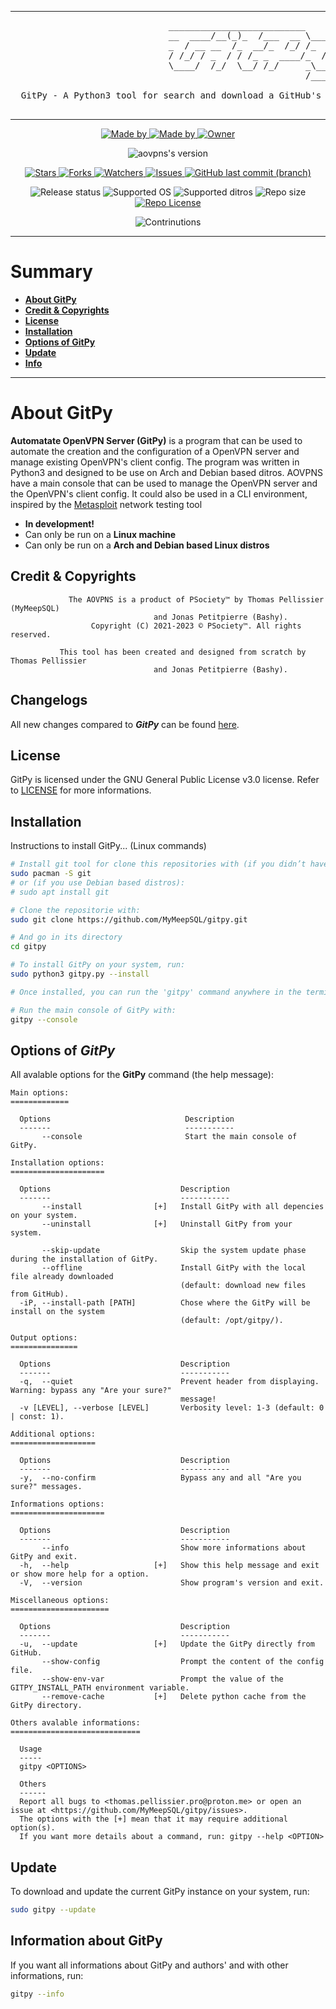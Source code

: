 <!--

#---[Metadata]--------------------------------------------------------------#
#  Filename ~ README.md                 [Created: 2023-04-24 | 11:00 - AM]  #
#                                       [Updated: 2023-04-24 | 11:00 - AM]  #
#---[Info]------------------------------------------------------------------#
#  A long description of the GitPy                                          #
#  Language ~ Markdown                                                      #
#---[Authors]---------------------------------------------------------------#
#  Thomas Pellissier (MyMeepSQL)                                            #
#  Jonas Petitpierre (Bashy)                                                #
#---[Operating System]------------------------------------------------------#
#  Developed for Linux                                                      #
#---[License]---------------------------------------------------------------#
#  GNU General Public License v3.0                                          #
#  -------------------------------                                          #
#                                                                           #
#  This program is free software; you can redistribute it and/or modify     #
#  it under the terms of the GNU General Public License as published by     #
#  the Free Software Foundation; either version 2 of the License, or        #
#  (at your option) any later version.                                      #
#                                                                           #
#  This program is distributed in the hope that it will be useful,          #
#  but WITHOUT ANY WARRANTY; without even the implied warranty of           #
#  MERCHANTABILITY or FITNESS FOR A PARTICULAR PURPOSE. See the             #
#  GNU General Public License for more details.                             #
#                                                                           #
#  You should have received a copy of the GNU General Public License along  #
#  with this program; if not, write to the Free Software Foundation, Inc.,  #
#  51 Franklin Street, Fifth Floor, Boston, MA 02110-1301 USA.              #
#---------------------------------------------------------------------------#

-->

---

<pre>
                              __________________________         
                              __  ____/__(_)_  /___  __ \____  __                             
                              _  / __ __  /_  __/_  /_/ /_  / / /
                              / /_/ / _  / / /_ _  ____/_  /_/ / 
                              \____/  /_/  \__/ /_/     _\__, /  
                                                        /____/                                

  GitPy - A Python3 tool for search and download a GitHub's repository directly in the terminal

</pre>

---

<!--
Liens à modifier
-->

<!--  [ Authors ] -->
<p align="center">
    <a href="https://github.com/MyMeepSQL">
        <img src="https://img.shields.io/badge/Made%20by-Thomas%20Pellissier%20(MyMeepSQL)-important?style=for-the-badge" alt="Made by">
    <a href="https://github.com/jonas52">
        <img src="https://img.shields.io/badge/Made%20by-Jonas%20Petitpierre%20(Bashy)-important?style=for-the-badge" alt="Made by">
    </a>
    <a href="https://github.com/PentestSociety">
        <img src="https://img.shields.io/badge/Owner-©%20PSociety™%20(MyMeepSQL)-important?style=for-the-badge" alt="Owner">
    </a>
</p>

<!--  [ Version ] -->
<p align="center">
    <img src="https://img.shields.io/badge/Version-0.0.0.1-success?style=for-the-badge" alt="aovpns's version">
</p>

<!--  [ Informations about this repositorie ] -->
<p align="center">
    <a href="https://github.com/MyMeepSQL/aovpns/stargazers">
        <img src="https://img.shields.io/github/stars/MyMeepSQL/GitPy?style=for-the-badge&color=success" alt="Stars">
    </a>
    <a href="https://github.com/MyMeepSQL/aovpns/network/members">
        <img src="https://img.shields.io/github/forks/MyMeepSQL/GitPy?color=cyan&style=for-the-badge&color=success" alt="Forks">
    </a>
    <a href="https://github.com/MyMeepSQL/aovpns/watchers">
        <img src="https://img.shields.io/github/watchers/MyMeepSQL/GitPy?color=cyan&style=for-the-badge&color=success" alt="Watchers">
    </a>
    <a href="https://github.com/MyMeepSQL/aovpns/issues">
        <img src="https://img.shields.io/github/issues/MyMeepSQL/GitPy?color=success&style=for-the-badge" alt="Issues">
    </a>
    <a href="https://github.com/MyMeepSQL/GitPy/issues">
        <img src="https://img.shields.io/github/last-commit/MyMeepSQL/GitPy/master?color=success&style=for-the-badge" alt="GitHub last commit (branch)">
    </a>

</p>

<!--  [ More informations ] -->
<p align="center">
    <img src="https://img.shields.io/badge/Release%20status-In%20Development-informational?style=for-the-badge" alt="Release status">
    <img src="https://img.shields.io/badge/Supported%20OS-Linux-informational?style=for-the-badge" alt="Supported OS">
    <img src="https://img.shields.io/badge/Supported%20distros-Arch%20&%20Debian%20based-informational?style=for-the-badge" alt="Supported ditros">
    <img src="https://img.shields.io/github/repo-size/MyMeepSQL/GitPy?color=informational&style=for-the-badge" alt="Repo size">
    <a href="https://github.com/MyMeepSQL/GitPy/blob/test_v1/LICENSE">
        <img src="https://img.shields.io/github/license/MyMeepSQL/GitPy?color=informational&style=for-the-badge" alt="Repo License" >
    </a>
</p>

<!--  [ Contribution ] -->
<p align="center">
    <img src="https://img.shields.io/badge/Contributions-Open!-green?style=for-the-badge" alt="Contrinutions">
</p>

---

# **Summary**

- [**About GitPy**](#about-GitPy)
- [**Credit & Copyrights**](#credit--copyrights)
- [**License**](#license)
- [**Installation**](#installation)
- [**Options of GitPy**](#options-of-GitPy)
- [**Update**](#update)
- [**Info**](#information-about-GitPy)

---

# **About GitPy**

**Automatate OpenVPN Server (GitPy)** is a program that can be used to automate the creation and the configuration of a OpenVPN server and manage existing OpenVPN's client config. The program was written in Python3 and designed to be use on Arch and Debian based ditros. AOVPNS have a main console that can be used to manage the OpenVPN server and the OpenVPN's client config. It could also be used in a CLI environment, inspired by the [Metasploit](https://github.com/rapid7/metasploit-framework) network testing tool

- **In development!**
- Can only be run on a **Linux machine**
- Can only be run on a  **Arch and Debian based Linux distros**

## **Credit & Copyrights**

```
             The AOVPNS is a product of PSociety™ by Thomas Pellissier (MyMeepSQL) 
                                and Jonas Petitpierre (Bashy).                 
                  Copyright (C) 2021-2023 © PSociety™. All rights reserved.

           This tool has been created and designed from scratch by Thomas Pellissier 
                                and Jonas Petitpierre (Bashy).                   
```

## **Changelogs**

All new changes compared to _**GitPy**_ can be found [here](src/docs/CHANGELOG.md).

## **License**

GitPy is licensed under the GNU General Public License v3.0 license. Refer to [LICENSE](LICENSE) for more informations.

## **Installation**

Instructions to install GitPy... (Linux commands)

```bash
# Install git tool for clone this repositories with (if you didn’t have it):
sudo pacman -S git
# or (if you use Debian based distros):
# sudo apt install git

# Clone the repositorie with:
sudo git clone https://github.com/MyMeepSQL/gitpy.git

# And go in its directory
cd gitpy

# To install GitPy on your system, run:
sudo python3 gitpy.py --install

# Once installed, you can run the 'gitpy' command anywhere in the terminal

# Run the main console of GitPy with:
gitpy --console
```

## Options of _GitPy_

All avalable options for the **GitPy** command (the help message):

```
Main options:
=============

  Options                              Description
  -------                              -----------
       --console                       Start the main console of GitPy.

Installation options:
=====================

  Options                             Description
  -------                             -----------
       --install                [+]   Install GitPy with all depencies on your system.
       --uninstall              [+]   Uninstall GitPy from your system.
 
       --skip-update                  Skip the system update phase during the installation of GitPy.
       --offline                      Install GitPy with the local file already downloaded
                                      (default: download new files from GitHub).
  -iP, --install-path [PATH]          Chose where the GitPy will be install on the system
                                      (default: /opt/gitpy/).

Output options:
===============

  Options                             Description
  -------                             -----------
  -q,  --quiet                        Prevent header from displaying. Warning: bypass any "Are your sure?"
                                      message!
  -v [LEVEL], --verbose [LEVEL]       Verbosity level: 1-3 (default: 0 | const: 1).

Additional options:
===================

  Options                             Description
  -------                             -----------
  -y,  --no-confirm                   Bypass any and all "Are you sure?" messages.

Informations options:
=====================

  Options                             Description
  -------                             -----------
       --info                         Show more informations about GitPy and exit.
  -h,  --help                   [+]   Show this help message and exit or show more help for a option.
  -V,  --version                      Show program's version and exit.

Miscellaneous options:
======================

  Options                             Description
  -------                             -----------
  -u,  --update                 [+]   Update the GitPy directly from GitHub.
       --show-config                  Prompt the content of the config file.
       --show-env-var                 Prompt the value of the GITPY_INSTALL_PATH environment variable.
       --remove-cache           [+]   Delete python cache from the GitPy directory.

Others avalable informations:
=============================

  Usage 
  ----- 
  gitpy <OPTIONS>

  Others
  ------
  Report all bugs to <thomas.pellissier.pro@proton.me> or open an issue at <https://github.com/MyMeepSQL/gitpy/issues>.
  The options with the [+] mean that it may require additional option(s).
  If you want more details about a command, run: gitpy --help <OPTION>
```

## **Update**

To download and update the current GitPy instance on your system, run:

```bash
sudo gitpy --update
```

## **Information about GitPy**

If you want all informations about GitPy and authors' and with other informations, run:

```bash
gitpy --info
```

